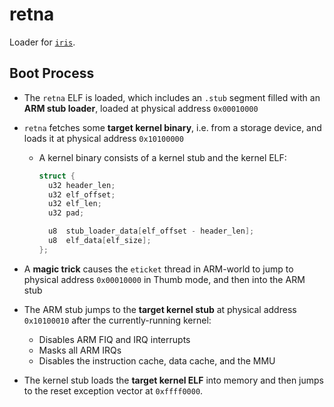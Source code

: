 # retna
Loader for [`iris`](https://github.com/eigenform/iris).

## Boot Process

- The `retna` ELF is loaded, which includes an `.stub` segment filled with an
  **ARM stub loader**, loaded at physical address `0x00010000`

- `retna` fetches some **target kernel binary**, i.e. from a storage device, 
  and loads it at physical address `0x10100000` 
  - A kernel binary consists of a kernel stub and the kernel ELF:

    ```c
    struct {
      u32 header_len;
      u32 elf_offset;
      u32 elf_len;
      u32 pad;

      u8  stub_loader_data[elf_offset - header_len];
      u8  elf_data[elf_size];
    };
    ```

- A **magic trick** causes the `eticket` thread in ARM-world to jump to 
  physical address `0x00010000` in Thumb mode, and then into the ARM stub

- The ARM stub jumps to the **target kernel stub** at physical address
  `0x10100010` after the currently-running kernel:
  - Disables ARM FIQ and IRQ interrupts
  - Masks all ARM IRQs
  - Disables the instruction cache, data cache, and the MMU
  
- The kernel stub loads the **target kernel ELF** into memory and then jumps 
  to the reset exception vector at `0xffff0000`.
